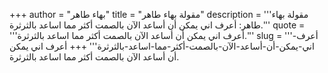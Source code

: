 +++
author = "بهاء طاهر"
title = "مقولة بهاء طاهر"
description = '''مقولة بهاء طاهر: أعرف اني يمكن أن أساعد الآن بالصمت أكثر مما اساعد بالثرثرة.'''
quote = '''أعرف اني يمكن أن أساعد الآن بالصمت أكثر مما اساعد بالثرثرة.'''
slug = '''أعرف-اني-يمكن-أن-أساعد-الآن-بالصمت-أكثر-مما-اساعد-بالثرثرة'''
+++
أعرف اني يمكن أن أساعد الآن بالصمت أكثر مما اساعد بالثرثرة.
